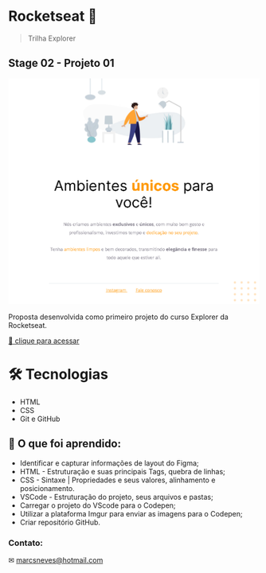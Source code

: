 # Rocketseat 🚀

> Trilha Explorer
## Stage 02 - Projeto 01

![preview](/images/preview_projeto_1.png)

Proposta desenvolvida como primeiro projeto do curso Explorer da Rocketseat.

[🔗 clique para acessar](https://github.com/marcelosnows/Projeto_1_Stage-02)


# 🛠 Tecnologias

* HTML
* CSS
* Git e GitHub

## 🤯 O que foi aprendido:

- Identificar e capturar informações de layout do Figma;
- HTML - Estruturação e suas principais Tags, quebra de linhas;
- CSS - Sintaxe | Propriedades e seus valores, alinhamento e posicionamento.
- VSCode - Estruturação do projeto, seus arquivos e pastas;
- Carregar o projeto do VScode para o Codepen;
- Utilizar a plataforma Imgur para enviar as imagens para o Codepen;
- Criar repositório GitHub.

### Contato:

✉ marcsneves@hotmail.com
